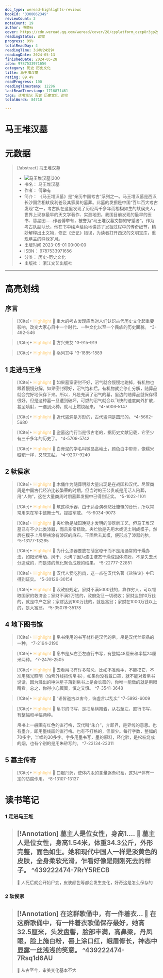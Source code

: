 ```yaml
---
doc_type: weread-highlights-reviews
bookId: "3300062349"
reviewCount: 2
noteCount: 19
author: 傅举有
cover: https://cdn.weread.qq.com/weread/cover/28/cpplatform_ozcp8r3gp2yjfnpzjnjghm/t7_cpplatform_ozcp8r3gp2yjfnpzjnjghm1687323151.jpg
readingStatus: 读完
progress: 99%
totalReadDay: 4
readingTime: 3小时24分钟
readingDate: 2024-05-13
finishedDate: 2024-05-28
isbn: 9787533971656
category: 历史 历史文化
title: 马王堆汉墓
rating: 89.4%
readProgress: 100
readingTimestamp: 12296
lastReadTimestamp: 1716871461
tags: 读书笔记 历史 历史文化 读完
totalWords: 84710

---
```


# 马王堆汉墓

# 元数据
> [!abstract] 马王堆汉墓
> - ![ 马王堆汉墓|200](https://cdn.weread.qq.com/weread/cover/28/cpplatform_ozcp8r3gp2yjfnpzjnjghm/t7_cpplatform_ozcp8r3gp2yjfnpzjnjghm1687323151.jpg)
> - 书名： 马王堆汉墓
> - 作者： 傅举有
> - 简介： 《马王堆汉墓》是“亲历中国考古”系列之一。马王堆汉墓是西汉长沙国丞相轪侯利苍及其家属的墓葬。此墓的发掘是中国“百年百大考古发现”之一，考古队在这里发现了历经两千多年而栩栩如生的轪侯夫人，世界上现存最早的天文学著作、实测地图，我国目前发现的最早的医书、彗星图……作者傅举有，被誉为“马王堆汉墓文物的守望者”。作为考古队副队长，他在书中绘声绘色地讲述了发掘过程中的传奇细节，精妙解释出土文物，修正《史记》错误，为读者打开西汉的文明宝库，重现墓主的峥嵘岁月。
> - 出版时间 2023-05-01 00:00:00
> - ISBN： 9787533971656
> - 分类： 历史-历史文化
> - 出版社： 浙江文艺出版社



---

# 高亮划线
## 序言


> [!Cite]+ <span style="color: #ffce78;">Highlight</span>
> 📌 重大的考古发现应当对人们认识古代历史文化起重要影响，改变大家心目中一个时代、一种文化以至一个民族的历史面貌。
> ^3-492-546


> [!Cite]+ <span style="color: #ffce78;">Highlight</span>
> 📌 方兴未艾
> ^3-915-919


> [!Cite]+ <span style="color: #ffce78;">Highlight</span>
> 📌 忝列其中
> ^3-1885-1889
## 1 走进马王堆


> [!Cite]+ <span style="color: #ffce78;">Highlight</span>
> 📌 如果墓室密封不好，沼气就会慢慢地跑掉，有机物也跟着慢慢分解。如果密封得好，沼气饱和后，有机物就会停止分解，随葬品就会完好地保存下来。所以，凡是充满了沼气的墓，里边的随葬品就保存得很好。但是这种墓一旦遭到破坏，可燃的沼气就会以飞快的速度向外扩散，甚至喷射，一遇到火种，就马上燃烧起来。
> ^4-5006-5147


> [!Cite]+ <span style="color: #ffce78;">Highlight</span>
> 📌 近代盗洞是方形的，古代盗洞是圆形的。
> ^4-5662-5680


> [!Cite]+ <span style="color: #ffce78;">Highlight</span>
> 📌 盗墓这门行当是很古老的，据历史文献记载，它至少有三千多年的历史了。
> ^4-5709-5742


> [!Cite]+ <span style="color: #ffce78;">Highlight</span>
> 📌 白膏泥的学名叫微晶高岭土，颜色白中带青，像糯米糍粑一样，又软又黏。
> ^4-9207-9240
## 2 轪侯家


> [!Cite]+ <span style="color: #ffce78;">Highlight</span>
> 📌 木俑作为随葬明器大量出现是在战国和汉代。尽管商周是中国古代经济比较繁荣的时期，但当时的王公贵戚是用活人陪葬，用“人殉”，这在大量商周时期墓葬发掘中已得到证实。
> ^5-1022-1101


> [!Cite]+ <span style="color: #ffce78;">Highlight</span>
> 📌 筑这种乐器，由于适合演奏悲壮慷慨的音乐，所以常常用来在军中鼓舞士气，提振军威。
> ^5-9034-9073


> [!Cite]+ <span style="color: #ffce78;">Highlight</span>
> 📌 夹纻胎是战国晚期才发明的漆器新工艺，但马王堆汉墓已有不少此类漆器，而且非常精致。夹纻胎是先用木或泥土制成模子，然后在模子上层层裱涂有漆灰的麻布，干固后去其模，便形成了漆器的胎。
> ^5-13177-13265


> [!Cite]+ <span style="color: #ffce78;">Highlight</span>
> 📌 为什么漆器要放在荫室晾干而不是用通常的干燥办法，如阳光曝晒、风干、火烤？因为漆由液态干燥成固体漆膜，不是失去水分造成的，而是漆的氧化聚合成膜的结果。
> ^5-22777-22851


> [!Cite]+ <span style="color: #ffce78;">Highlight</span>
> 📌 汉代人爱吃狗肉，这一点在汉代名著《盐铁论》中已得到证实。
> ^5-30126-30154


> [!Cite]+ <span style="color: #ffce78;">Highlight</span>
> 📌 汉政府规定，家财不满5000钱的，算作穷人，可以领取国家的救济金；家财不满2万钱的，政府免征一切税收；家财达到10万钱的，就是中产之家；家财达到100万钱的，就是富翁；家财在1000万钱以上的，是大富翁。
> ^5-35076-35178
## 4 地下图书馆


> [!Cite]+ <span style="color: #ffce78;">Highlight</span>
> 📌 帛书使用的书写材料是汉代的帛。帛是汉代丝织品的一种。
> ^7-2164-2190


> [!Cite]+ <span style="color: #ffce78;">Highlight</span>
> 📌 帛书是从右至左直行书写，有整幅48厘米和半幅24厘米两种。
> ^7-2476-2505


> [!Cite]+ <span style="color: #ffce78;">Highlight</span>
> 📌 去看帛书有许多禁忌，比如不准动手，不能摸它，不准用强光照明（怕紫外线损伤帛书），如果你没有戴口罩，就不能对着帛书说话，因为溅出的唾沫星子落到帛书上是会长霉的，你唯一能做的就是用眼睛看。总之，你得小心翼翼，慎之又慎。
> ^7-3541-3648


> [!Cite]+ <span style="color: #ffce78;">Highlight</span>
> 📌 “语皆道古以害今，饰虚言以乱实”
> ^7-5993-6009


> [!Cite]+ <span style="color: #ffce78;">Highlight</span>
> 📌 帛书的书写，是把帛横摊着，从右至左，直行书写，有整幅和半幅两种。
>
>  帛书上一般画有红色的直行格，汉代叫“朱介”，介即界，是界线的意思。也有墨介，即用墨线画的直行格。也有不打格的，但很少。每行字数，整幅的70多字，半幅的30多字。字多用墨书写，墨的原料，经化验，是松枝烧成的烟，也有个别的是用朱砂写的。
> ^7-23134-23311
## 5 墓主传奇


> [!Cite]+ <span style="color: #ffce78;">Highlight</span>
> 📌 口服丹药，使体内汞的含量逐渐积蓄，这对尸体有一定的防腐作用。
> ^8-13107-13137

# 读书笔记

### 1 走进马王堆

> [!Annotation] 墓主人是位女性，身高1....
> 📌 墓主人是位女性，身高1.54米，体重34.3公斤，外形完整，面色如生。她和现代中国人一样是淡黄色的皮肤，全身柔软光滑，乍看好像是刚刚死去的样子。 
> ^439222474-7RrY5RECB
> ---
> 💭 人死后就会开始尸变，皮肤颜色等都会发生变化，好奇这是怎么保存的

### 2 轪侯家

> [!Annotation] 在这群歌俑中，有一件着衣...
> 📌 在这群歌俑中，有一件着衣歌俑保存最好，她高32.5厘米，头发盘髻，脸部丰满，高鼻梁，丹凤眼，脸上施白粉，唇上涂口红，蛾眉修长，神态中显露一丝浅浅的笑意。 
> ^439222474-7Rsq1d6AU
> ---
> 💭 从古至今，审美变化基本不大
